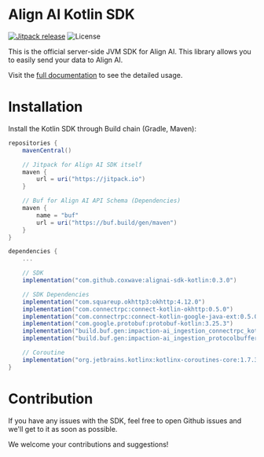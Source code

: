 # Align AI Kotlin SDK

[![Jitpack release](https://jitpack.io/v/coxwave/alignai-sdk-kotlin.svg)](https://jitpack.io/#coxwave/alignai-sdk-kotlin)
![License](https://img.shields.io/github/license/coxwave/alignai-sdk-kotlin)

This is the official server-side JVM SDK for Align AI. This library allows you to easily send your data to Align AI.

Visit the [full documentation](https://docs.tryalign.ai/kotlin-sdk.html) to see the detailed usage.

# Installation

Install the Kotlin SDK through Build chain (Gradle, Maven):

```gradle
repositories {
    mavenCentral()

    // Jitpack for Align AI SDK itself
    maven {
        url = uri("https://jitpack.io")
    }

    // Buf for Align AI API Schema (Dependencies)
    maven {
        name = "buf"
        url = uri("https://buf.build/gen/maven")
    }
}

dependencies {
    ...

    // SDK
    implementation("com.github.coxwave:alignai-sdk-kotlin:0.3.0")

    // SDK Dependencies
    implementation("com.squareup.okhttp3:okhttp:4.12.0")
    implementation("com.connectrpc:connect-kotlin-okhttp:0.5.0")
    implementation("com.connectrpc:connect-kotlin-google-java-ext:0.5.0")
    implementation("com.google.protobuf:protobuf-kotlin:3.25.3")
    implementation("build.buf.gen:impaction-ai_ingestion_connectrpc_kotlin:0.5.0.1.20240304081353.ab10776f8380")
    implementation("build.buf.gen:impaction-ai_ingestion_protocolbuffers_kotlin:25.3.0.1.20240304081353.ab10776f8380")

    // Coroutine
    implementation("org.jetbrains.kotlinx:kotlinx-coroutines-core:1.7.3")
}
```

# Contribution

If you have any issues with the SDK, feel free to open Github issues and we'll get to it as soon as possible.

We welcome your contributions and suggestions!